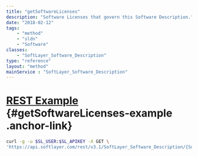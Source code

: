 ```yaml
---
title: "getSoftwareLicenses"
description: "Software Licenses that govern this Software Description."
date: "2018-02-12"
tags:
    - "method"
    - "sldn"
    - "Software"
classes:
    - "SoftLayer_Software_Description"
type: "reference"
layout: "method"
mainService : "SoftLayer_Software_Description"
---
```


# [REST Example](#getSoftwareLicenses-example) <a href="/article/rest/"><i class="fas fa-question"></i></a> {#getSoftwareLicenses-example .anchor-link} 
```bash
curl -g -u $SL_USER:$SL_APIKEY -X GET \
'https://api.softlayer.com/rest/v3.1/SoftLayer_Software_Description/{SoftLayer_Software_DescriptionID}/getSoftwareLicenses'
```
